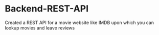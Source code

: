 # Backend-REST-API
Created a REST API for a movie website like IMDB upon which you can lookup movies and leave reviews 
